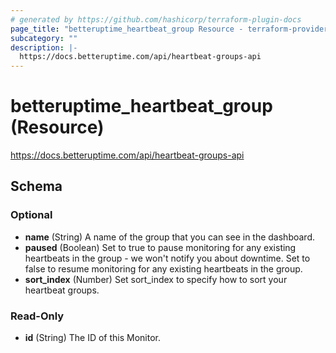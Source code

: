 ```yaml
---
# generated by https://github.com/hashicorp/terraform-plugin-docs
page_title: "betteruptime_heartbeat_group Resource - terraform-provider-betteruptime"
subcategory: ""
description: |-
  https://docs.betteruptime.com/api/heartbeat-groups-api
---
```


# betteruptime_heartbeat_group (Resource)

https://docs.betteruptime.com/api/heartbeat-groups-api



<!-- schema generated by tfplugindocs -->
## Schema

### Optional

- **name** (String) A name of the group that you can see in the dashboard.
- **paused** (Boolean) Set to true to pause monitoring for any existing heartbeats in the group - we won't notify you about downtime. Set to false to resume monitoring for any existing heartbeats in the group.
- **sort_index** (Number) Set sort_index to specify how to sort your heartbeat groups.

### Read-Only

- **id** (String) The ID of this Monitor.


